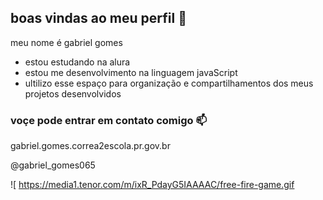 ## boas vindas ao meu perfil 💙

meu nome é gabriel gomes

- estou estudando na alura  
- estou me desenvolvimento na linguagem javaScript
- ultilizo esse espaço para organização e compartilhamentos dos meus projetos desenvolvidos

### voçe pode entrar em contato comigo 📫

gabriel.gomes.correa2escola.pr.gov.br

@gabriel_gomes065

![
https://media1.tenor.com/m/ixR_PdayG5IAAAAC/free-fire-game.gif
